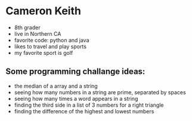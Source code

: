 # Cameron Keith
* 8th grader
* live in Northern CA
* favorite code: python and java
* likes to travel and play sports
* my favorite sport is golf
## Some programming challange ideas:
  - the median of a array and a string
  - seeing how many numbers in a string are prime, separated by spaces
  - seeing how many times a word appears in a string
  - finding the third side in a list of 3 numbers for a right triangle
  - finding the difference of the highest and lowest numbers
